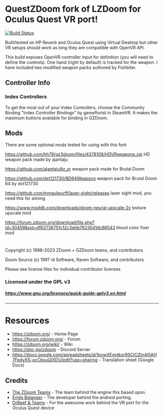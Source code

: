 # QuestZDoom fork of LZDoom for Oculus Quest VR port!

[![Build Status](https://github.com/emawind84/gzdoom/actions/workflows/continuous_integration.yml/badge.svg?branch=questzdoom)](https://github.com/emawind84/gzdoom/actions/workflows/continuous_integration.yml)

Built/tested on HP Reverb and Oculus Quest using Virtual Desktop but other VR setups should work as long they are compatible with OpenVR API.

This build exposes OpenVR controller input for definition (you will need to define the controls).
One hand (right by default) is tracked for the weapon. I have included two modified weapon packs authored by Fishbiter. 

## Controller Info

### Index Controllers
To get the most out of your Index Controllers, choose the Community Binding "Index Controller Bindings" by gameflorist in SteamVR. It makes the maximum buttons available for binding in GZDoom.

## Mods
There are some optional mods tested for using with this fork

https://github.com/hh79/gz3doom/files/4378108/HDVRweapons.zip HD weapon pack made by ajantaju

https://github.com/ajantaju/br_vr weapon pack made for Brutal Doom

https://github.com/dxt121730/BD64Weapons weapon pack for Brutal Doom 64 by dxt121730

https://github.com/mmaulwurff/laser-sight/releases laser sight mod, you need this for aiming

https://www.moddb.com/downloads/doom-neural-upscale-2x texture upscale mod

https://forum.zdoom.org/download/file.php?id=30459&sid=df63736751c12c3ebb76230d1dc86543 blood color fixer mod

#
Copyright (c) 1998-2023 ZDoom + GZDoom teams, and contributors

Doom Source (c) 1997 id Software, Raven Software, and contributors

Please see license files for individual contributor licenses

### Licensed under the GPL v3
##### https://www.gnu.org/licenses/quick-guide-gplv3.en.html
---



# Resources
- https://zdoom.org/ - Home Page
- https://forum.zdoom.org/ - Forum
- https://zdoom.org/wiki/ - Wiki
- https://dsc.gg/zdoom - Discord Server
- https://docs.google.com/spreadsheets/d/1pvwXEgytkor9SClCiDn4j5AH7FedyXS-ocCbsuQIXDU/edit?usp=sharing - Translation sheet (Google Docs)

Credits
-------

* [The ZDoom Teams](https://zdoom.org/index) - The team behind the engine this based upon.
* [Emile Belanger](http://www.beloko.com/) - The developer behind the android porting.
* [DrBeef & Teams](https://www.questzdoom.com) - For the awesome work behind the VR port for the Oculus Quest device